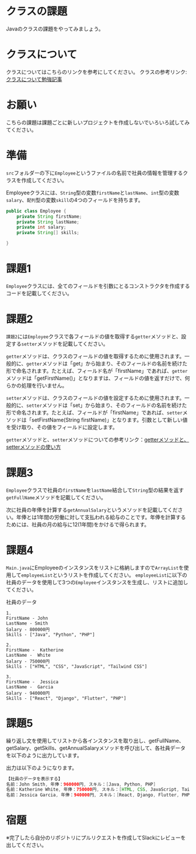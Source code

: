# クラスの課題

Javaのクラスの課題をやってみましょう。

# クラスについて

クラスについてはこちらのリンクを参考にしてください。
クラスの参考リンク: [クラスについて勉強記事](https://github.com/reytech-co-jp/yume-project/blob/main/lessons/java/07-Java%E3%81%AE%E3%82%AF%E3%83%A9%E3%82%B9/01-Java%E3%82%AF%E3%83%A9%E3%82%B9%E3%81%AE%E5%8B%89%E5%BC%B7%E8%A8%98%E4%BA%8B.md)

# お願い

こちらの課題は課題ごとに新しいプロジェクトを作成しないでいろいろ試してみてください。

# 準備

`src`フォルダーの下に`Employee`というファイルの名前で社員の情報を管理するクラスを作成してください。

Employeeクラスには、`String`型の変数`firstName`と`lastName`、`int`型の変数`salary`、`配列`型の変数`skill`の4つのフィールドを持ちます。

```java
public class Employee {
    private String firstName;
    private String lastName;
    private int salary;
    private String[] skills;

}
```

# 課題1

`Employee`クラスには、全てのフィールドを引数にとるコンストラクタを作成するコードを記載してください。

# 課題2

`課題2`には`Employee`クラスで各フィールドの値を取得する`getter`メソッドと、設定する`setter`メソッドを記載してください。

`getter`メソッドは、クラスのフィールドの値を取得するために使用されます。一般的に、`getter`メソッドは「get」から始まり、そのフィールドの名前を続けた形で命名されます。たとえば、フィールド名が「firstName」であれば、`getter`メソッドは「getFirstName()」となりますは、フィールドの値を返すだけで、何らかの処理を行いません。

`setter`メソッドは、クラスのフィールドの値を設定するために使用されます。一般的に、`setter`メソッドは「set」から始まり、そのフィールドの名前を続けた形で命名されます。たとえば、フィールドが「firstName」であれば、`setter`メソッドは「setFirstName(String firstName)」となります。引数として新しい値を受け取り、その値をフィールドに設定します。

`getter`メソッドと、`setter`メソッドについての参考リンク：[getterメソッドと、setterメソッドの使い方](https://kiserukun.hatenablog.com/entry/2021/07/03/120000)

# 課題3

`Employee`クラスで社員の`firstName`を`lastName`結合して`String`型の結果を返す`getFullName`メソッドを記載してください。

次に社員の年俸を計算する`getAnnualSalary`というメソッドを記載してください。年俸とは1年間の労働に対して支払われる給与のことです。年俸を計算するためには、社員の月の給与に12(1年間)をかけるで得られます。

# 課題4

`Main.java`にEmployeeのインスタンスをリストに格納しますので`ArrayList`を使用して`employeeList`というリストを作成してください。
`employeeList`に以下の社員のデータを使用して3つの`Employee`インスタンスを生成し、リストに追加してください。

社員のデータ
```
1.
FirstName - John 
LastName - Smith
Salary - 800000円
Skills - ["Java", "Python", "PHP"]

2.
FirstName -  Katherine 
LastName -  White
Salary - 750000円
Skills - ["HTML", "CSS", "JavaScript", "Tailwind CSS"]

3.
FirstName -  Jessica  
LastName -  Garcia
Salary - 940000円
Skills - ["React", "Django", "Flutter", "PHP"]
```

# 課題5

繰り返し文を使用してリストから各インスタンスを取り出し、getFullName、getSalary、getSkills、getAnnualSalaryメソッドを呼び出して、各社員データを以下のように出力しています。

出力は以下のようになります。

```java
【社員のデータを表示する】
名前：John Smith, 年俸：960000円, スキル：[Java, Python, PHP]
名前：Katherine White, 年俸：750000円, スキル：[HTML, CSS, JavaScript, Tailwind CSS]
名前：Jessica Garcia, 年俸：940000円, スキル：[React, Django, Flutter, PHP]
```

# 宿題

※完了したら自分のリポジトリにプルリクエストを作成してSlackにレビューを出してください。
